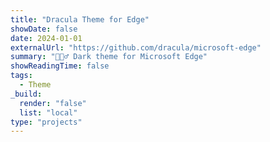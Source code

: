 ```yaml
---
title: "Dracula Theme for Edge"
showDate: false
date: 2024-01-01
externalUrl: "https://github.com/dracula/microsoft-edge"
summary: "🧛🏻‍♂️ Dark theme for Microsoft Edge"
showReadingTime: false
tags:
  - Theme
_build:
  render: "false"
  list: "local"
type: "projects"
---
```


